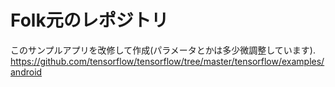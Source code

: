 # Folk元のレポジトリ

このサンプルアプリを改修して作成(パラメータとかは多少微調整しています).
https://github.com/tensorflow/tensorflow/tree/master/tensorflow/examples/android